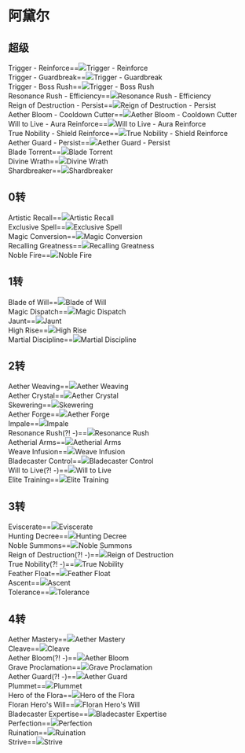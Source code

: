 # 阿黛尔
## 超级                                   
Trigger \- Reinforce==<img src="upload/attach/202110/2_CDFJK66D89FF7WN.png"/>Trigger - Reinforce                
Trigger \- Guardbreak==<img src="upload/attach/202110/2_A752CD25NKBFV3T.png"/>Trigger - Guardbreak               
Trigger \- Boss Rush==<img src="upload/attach/202110/2_V3GDYT6YH5V94BP.png"/>Trigger - Boss Rush                
Resonance Rush \- Efficiency==<img src="upload/attach/202110/2_HYTNSXS25ECNS4H.png"/>Resonance Rush - Efficiency        
Reign of Destruction \- Persist==<img src="upload/attach/202110/2_VZ5M73TQMBT4Z24.png"/>Reign of Destruction - Persist     
Aether Bloom \- Cooldown Cutter==<img src="upload/attach/202110/2_JNDBVB2YY6MZCU5.png"/>Aether Bloom - Cooldown Cutter     
Will to Live \- Aura Reinforce==<img src="upload/attach/202110/2_C5DZEFNXGAV2775.png"/>Will to Live - Aura Reinforce      
True Nobility \- Shield Reinforce==<img src="upload/attach/202110/2_3RY3QVDZTFTVSCC.png"/>True Nobility - Shield Reinforce   
Aether Guard \- Persist==<img src="upload/attach/202110/2_4C35D5FKTAVSNPP.png"/>Aether Guard - Persist             
Blade Torrent==<img src="upload/attach/202110/2_WM4TNQQ7F9MCGBZ.png"/>Blade Torrent                      
Divine Wrath==<img src="upload/attach/202110/2_5W3YY2MQ3452BK2.png"/>Divine Wrath                       
Shardbreaker==<img src="upload/attach/202110/2_7M4VCDRYSRFZE2G.png"/>Shardbreaker         
## 0转
Artistic Recall==<img src="upload/attach/202110/2_QMFBWEH3FT5V9BM.png"/>Artistic Recall                    
Exclusive Spell==<img src="upload/attach/202110/2_NJW4ZZT65NKBXR4.png"/>Exclusive Spell                    
Magic Conversion==<img src="upload/attach/202110/2_6ZTQ5CN573R5Z57.png"/>Magic Conversion                   
Recalling Greatness==<img src="upload/attach/202110/2_USXRCHZ2N2SDDPV.png"/>Recalling Greatness                
Noble Fire==<img src="upload/attach/202110/2_KVM97M622VX4YV7.png"/>Noble Fire                         
## 1转                                   
Blade of Will==<img src="upload/attach/202110/2_G4SQHBCYXPM6DFN.png"/>Blade of Will                      
Magic Dispatch==<img src="upload/attach/202110/2_4PQN5DHDAAYN2GP.png"/>Magic Dispatch                     
Jaunt==<img src="upload/attach/202110/2_YRQ3Y8XHPUBUFCQ.png"/>Jaunt                              
High Rise==<img src="upload/attach/202110/2_5NN62WHCWJSFE9C.png"/>High Rise                          
Martial Discipline==<img src="upload/attach/202110/2_WCEAU7RMTUGQNZK.png"/>Martial Discipline                 
## 2转                                   
Aether Weaving==<img src="upload/attach/202110/2_952EEKEHVHEFE7Z.png"/>Aether Weaving                     
Aether Crystal==<img src="upload/attach/202110/2_ESRSSVC3AYRQ53P.png"/>Aether Crystal                     
Skewering==<img src="upload/attach/202110/2_YF8R9YMDKWA8TH8.png"/>Skewering                          
Aether Forge==<img src="upload/attach/202110/2_YBK4BC8U3X48NHQ.png"/>Aether Forge                       
Impale==<img src="upload/attach/202110/2_XXMB8M638S96KFK.png"/>Impale                             
Resonance Rush(?! \-)==<img src="upload/attach/202110/2_HC99942T9DTFEXZ.png"/>Resonance Rush                     
Aetherial Arms==<img src="upload/attach/202110/2_UVXCFG3VCNX3RNK.png"/>Aetherial Arms                     
Weave Infusion==<img src="upload/attach/202110/2_JTE7PKHV9B43ZWQ.png"/>Weave Infusion                     
Bladecaster Control==<img src="upload/attach/202110/2_ZPEZHMDAUZSR23Z.png"/>Bladecaster Control                
Will to Live(?! \-)==<img src="upload/attach/202110/2_YWW6UHRJGMS9RFM.png"/>Will to Live                       
Elite Training==<img src="upload/attach/202110/2_ZEKPJQQANG2S65W.png"/>Elite Training                     
## 3转                                   
Eviscerate==<img src="upload/attach/202110/2_JPXFRMDFSYCF3W5.png"/>Eviscerate                         
Hunting Decree==<img src="upload/attach/202110/2_QHK43YTRXY66HGB.png"/>Hunting Decree                     
Noble Summons==<img src="upload/attach/202110/2_GRECEZ5ZY4ZRH8U.png"/>Noble Summons                      
Reign of Destruction(?! \-)==<img src="upload/attach/202110/2_6J9P3ZKYFJNGZVR.png"/>Reign of Destruction               
True Nobility(?! \-)==<img src="upload/attach/202110/2_8YNA5DE2HN86KM4.png"/>True Nobility                      
Feather Float==<img src="upload/attach/202110/2_XS4QT5GDJQ5MGCQ.png"/>Feather Float                      
Ascent==<img src="upload/attach/202110/2_3C6D3DNK3277BWV.png"/>Ascent                             
Tolerance==<img src="upload/attach/202110/2_JWENEYHTUB7SAHH.png"/>Tolerance                          
## 4转                                   
Aether Mastery==<img src="upload/attach/202110/2_TNRSRW9D8M9TM7Q.png"/>Aether Mastery                     
Cleave==<img src="upload/attach/202110/2_GX3M7SGJT6BU4D6.png"/>Cleave                             
Aether Bloom(?! \-)==<img src="upload/attach/202110/2_7DAKD8YTNF3DYEA.png"/>Aether Bloom                       
Grave Proclamation==<img src="upload/attach/202110/2_29J5P6X7XYF8DVZ.png"/>Grave Proclamation                 
Aether Guard(?! \-)==<img src="upload/attach/202110/2_YKM3CZ8AN693UY5.png"/>Aether Guard                       
Plummet==<img src="upload/attach/202110/2_9DRQY8CK33D9WYV.png"/>Plummet                            
Hero of the Flora==<img src="upload/attach/202110/2_PBQ5SKPBTN933AU.png"/>Hero of the Flora                  
Floran Hero's Will==<img src="upload/attach/202110/2_MXG437H7CUQUR5T.png"/>Floran Hero's Will                 
Bladecaster Expertise==<img src="upload/attach/202110/2_UCRM2UK4HBCYCAV.png"/>Bladecaster Expertise              
Perfection==<img src="upload/attach/202110/2_B95CZRGS66ASDVR.png"/>Perfection                         
Ruination==<img src="upload/attach/202110/2_MEFNFNQGDAVP43C.png"/>Ruination                          
Strive==<img src="upload/attach/202110/2_QGR3PDG7HYGMPXG.png"/>Strive                             
